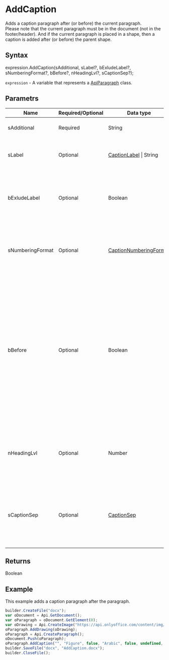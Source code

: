 # AddCaption

Adds a caption paragraph after (or before) the current paragraph.
<br>Please note that the current paragraph must be in the document (not in the footer/header). And if the current paragraph is placed in a shape, then a caption is added after (or before) the parent shape.

## Syntax

expression.AddCaption(sAdditional, sLabel?, bExludeLabel?, sNumberingFormat?, bBefore?, nHeadingLvl?, sCaptionSep?);

`expression` - A variable that represents a [ApiParagraph](../ApiParagraph.md) class.

## Parametrs

| **Name** | **Required/Optional** | **Data type** | **Description** |
| ------------- | ------------- | ------------- | ------------- |
| sAdditional | Required | String | The additional text. |
| sLabel | Optional | [CaptionLabel](../../../Enumerations/CaptionLabel.md) &#124; String | The caption label. Default value is "Table". |
| bExludeLabel | Optional | Boolean | Specifies whether to exclude the label from the caption. Default value is "false". |
| sNumberingFormat | Optional | [CaptionNumberingFormat](../../../Enumerations/CaptionNumberingFormat.md) | The possible caption numbering format. Default value is "Arabic". |
| bBefore | Optional | Boolean | Specifies whether to insert the caption before the current paragraph (true) or after (false) (after/before the shape if it is placed in the shape). If you want to specify "Heading 1", then nHeadingLvl === 0 and etc. Default value is "false". |
| nHeadingLvl | Optional | Number | The heading level (used if you want to specify the chapter number). Default value is "null". |
| sCaptionSep | Optional | [CaptionSep](../../../Enumerations/CaptionSep.md) | The caption separator (used if you want to specify the chapter number). Default value is "hyphen". |

## Returns

Boolean

## Example

This example adds a caption paragraph after the paragraph.

```javascript
builder.CreateFile("docx");
var oDocument = Api.GetDocument();
var oParagraph = oDocument.GetElement(0);
var oDrawing = Api.CreateImage("https://api.onlyoffice.com/content/img/docbuilder/examples/coordinate_aspects.png", 60 * 36000, 35 * 36000);
oParagraph.AddDrawing(oDrawing);
oParagraph = Api.CreateParagraph();
oDocument.Push(oParagraph);
oParagraph.AddCaption("", "Figure", false, "Arabic", false, undefined, "hyphen");
builder.SaveFile("docx", "AddCaption.docx");
builder.CloseFile();
```